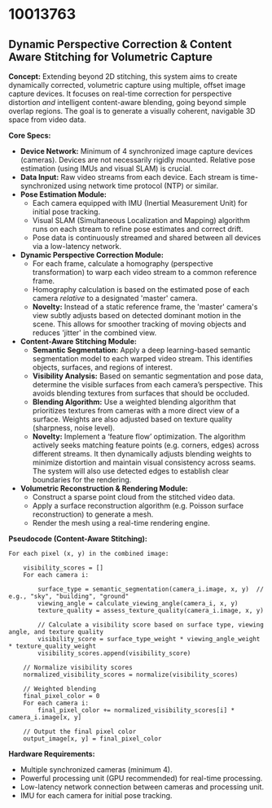# 10013763

## Dynamic Perspective Correction & Content Aware Stitching for Volumetric Capture

**Concept:** Extending beyond 2D stitching, this system aims to create dynamically corrected, volumetric capture using multiple, offset image capture devices. It focuses on real-time correction for perspective distortion *and* intelligent content-aware blending, going beyond simple overlap regions. The goal is to generate a visually coherent, navigable 3D space from video data.

**Core Specs:**

*   **Device Network:** Minimum of 4 synchronized image capture devices (cameras). Devices are not necessarily rigidly mounted. Relative pose estimation (using IMUs and visual SLAM) is crucial.
*   **Data Input:** Raw video streams from each device. Each stream is time-synchronized using network time protocol (NTP) or similar.
*   **Pose Estimation Module:**
    *   Each camera equipped with IMU (Inertial Measurement Unit) for initial pose tracking.
    *   Visual SLAM (Simultaneous Localization and Mapping) algorithm runs on each stream to refine pose estimates and correct drift.
    *   Pose data is continuously streamed and shared between all devices via a low-latency network.
*   **Dynamic Perspective Correction Module:**
    *   For each frame, calculate a homography (perspective transformation) to warp each video stream to a common reference frame.
    *   Homography calculation is based on the estimated pose of each camera *relative* to a designated 'master' camera.
    *   **Novelty:** Instead of a static reference frame, the 'master' camera's view subtly adjusts based on detected dominant motion in the scene. This allows for smoother tracking of moving objects and reduces 'jitter' in the combined view.
*   **Content-Aware Stitching Module:**
    *   **Semantic Segmentation:** Apply a deep learning-based semantic segmentation model to each warped video stream. This identifies objects, surfaces, and regions of interest.
    *   **Visibility Analysis:** Based on semantic segmentation and pose data, determine the visible surfaces from each camera’s perspective. This avoids blending textures from surfaces that should be occluded.
    *   **Blending Algorithm:** Use a weighted blending algorithm that prioritizes textures from cameras with a more direct view of a surface. Weights are also adjusted based on texture quality (sharpness, noise level).
    *   **Novelty:** Implement a ‘feature flow’ optimization. The algorithm actively seeks matching feature points (e.g. corners, edges) across different streams. It then dynamically adjusts blending weights to minimize distortion and maintain visual consistency across seams. The system will also use detected edges to establish clear boundaries for the rendering.
*   **Volumetric Reconstruction & Rendering Module:**
    *   Construct a sparse point cloud from the stitched video data.
    *   Apply a surface reconstruction algorithm (e.g. Poisson surface reconstruction) to generate a mesh.
    *   Render the mesh using a real-time rendering engine.

**Pseudocode (Content-Aware Stitching):**

```
For each pixel (x, y) in the combined image:

    visibility_scores = []
    For each camera i:

        surface_type = semantic_segmentation(camera_i.image, x, y)  // e.g., "sky", "building", "ground"
        viewing_angle = calculate_viewing_angle(camera_i, x, y)
        texture_quality = assess_texture_quality(camera_i.image, x, y)

        // Calculate a visibility score based on surface type, viewing angle, and texture quality
        visibility_score = surface_type_weight * viewing_angle_weight * texture_quality_weight
        visibility_scores.append(visibility_score)

    // Normalize visibility scores
    normalized_visibility_scores = normalize(visibility_scores)

    // Weighted blending
    final_pixel_color = 0
    For each camera i:
        final_pixel_color += normalized_visibility_scores[i] * camera_i.image[x, y]

    // Output the final pixel color
    output_image[x, y] = final_pixel_color
```

**Hardware Requirements:**

*   Multiple synchronized cameras (minimum 4).
*   Powerful processing unit (GPU recommended) for real-time processing.
*   Low-latency network connection between cameras and processing unit.
*   IMU for each camera for initial pose tracking.